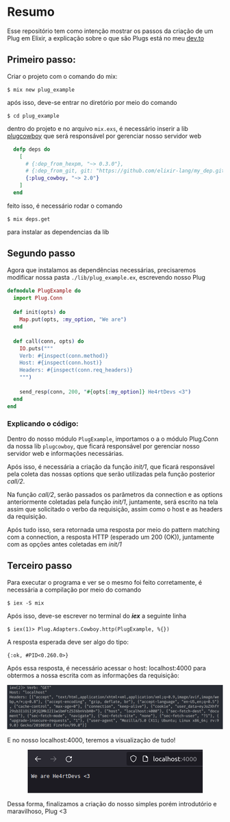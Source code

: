 # Resumo

Esse repositório tem como intenção mostrar os passos da criação de um Plug em Elixir, a explicação sobre o que são Plugs está no meu [dev.to](https://dev.to/cyytrus/entendendo-plugs-em-elixir-469c)

## Primeiro passo:

Criar o projeto com o comando do mix:

    $ mix new plug_example

após isso, deve-se entrar no diretório por meio do comando

    $ cd plug_example

dentro do projeto e no arquivo `mix.exs`, é necessário inserir a lib [plugcowboy](https://github.com/elixir-plug/plug_cowboy) que será responsável por gerenciar nosso servidor web


```Elixir
  defp deps do
    [
      # {:dep_from_hexpm, "~> 0.3.0"},
      # {:dep_from_git, git: "https://github.com/elixir-lang/my_dep.git", tag: "0.1.0"}
      {:plug_cowboy, "~> 2.0"}
    ]
  end
```
feito isso, é necessário rodar o comando

    $ mix deps.get

para instalar as dependencias da lib

## Segundo passo

Agora que instalamos as dependências necessárias, precisaremos modificar nossa pasta `./lib/plug_example.ex`, escrevendo nosso Plug

```Elixir
defmodule PlugExample do
  import Plug.Conn

  def init(opts) do
    Map.put(opts, :my_option, "We are")
  end

  def call(conn, opts) do
    IO.puts("""
    Verb: #{inspect(conn.method)}
    Host: #{inspect(conn.host)}
    Headers: #{inspect(conn.req_headers)}
    """)

    send_resp(conn, 200, "#{opts[:my_option]} He4rtDevs <3")
  end
end

```

### Explicando o código:

Dentro do nosso módulo `PlugExample`, importamos o a o módulo Plug.Conn da nossa lib `plugcowboy`, que ficará responsável por gerenciar nosso servidor web e informações necessárias.

Após isso, é necessária a criação da função *init/1*, que ficará responsável pela coleta das nossas options que serão utilizadas pela função posterior *call/2*.

Na função *call/2*, serão passados os parâmetros da connection e as options anteriormente coletadas pela função *init/1*, juntamente, será escrito na tela assim que solicitado o verbo da requisição, assim como o host e as headers da requisição.

Após tudo isso, sera retornada uma resposta por meio do pattern matching com a connection, a resposta HTTP (esperado um 200 (OK)), juntamente com as opções antes coletadas em *init/1*

## Terceiro passo

Para executar o programa e ver se o mesmo foi feito corretamente, é necessária a compilação por meio do comando

    $ iex -S mix

Após isso, deve-se escrever no terminal do ***iex*** a seguinte linha

    $ iex(1)> Plug.Adapters.Cowboy.http(PlugExample, %{})

A resposta esperada deve ser algo do tipo:

    {:ok, #PID<0.260.0>}

Após essa resposta, é necessário acessar o host: localhost:4000 para obtermos a nossa escrita com as informações da requisição:

<p align="center">
    <img src="images/Screenshot from 2022-04-18 11-57-44.png">
</p>

E no nosso localhost:4000, teremos a visualização de tudo!

<p align="center">
    <img src="images/Screenshot from 2022-04-18 10-14-14.png">
</p>

Dessa forma, finalizamos a criação do nosso simples porém introdutório e maravilhoso, Plug <3